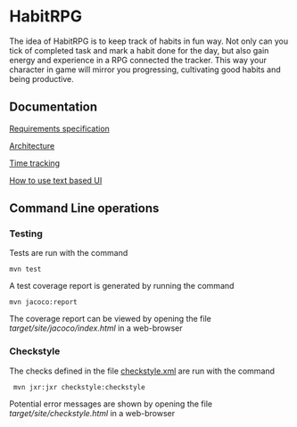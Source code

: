 # HabitRPG

The idea of HabitRPG is to keep track of habits in fun way. Not only can you tick of completed task and mark a 
habit done for the day, but also gain energy and experience in a RPG connected the tracker. This way your character in game
will mirror you progressing, cultivating good habits and being productive.

## Documentation

[Requirements specification](https://github.com/stadibo/otm-harjoitustyo/blob/master/habitRPG/documentation/requirements-specification.md)

[Architecture](https://github.com/stadibo/otm-harjoitustyo/blob/master/habitRPG/documentation/architecture.md)

[Time tracking](https://github.com/stadibo/otm-harjoitustyo/blob/master/habitRPG/documentation/time-tracking.md)

[How to use text based UI](https://github.com/stadibo/otm-harjoitustyo/blob/master/habitRPG/documentation/text_ui_instructions.md)

## Command Line operations

### Testing

Tests are run with the command

```
mvn test
```

A test coverage report is generated by running the command

```
mvn jacoco:report
```

The coverage report can be viewed by opening the file _target/site/jacoco/index.html_ in a web-browser

### Checkstyle

The checks defined in the file [checkstyle.xml](https://github.com/stadibo/otm-harjoitustyo/blob/master/habitRPG/checkstyle.xml) are run with the command

```
 mvn jxr:jxr checkstyle:checkstyle
```

Potential error messages are shown by opening the file _target/site/checkstyle.html_ in a web-browser
